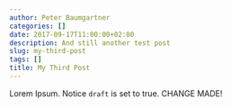 ```yaml
---
author: Peter Baumgartner
categories: []
date: 2017-09-17T11:00:00+02:00
description: And still another test post
slug: my-third-post
tags: []
title: My Third Post
---
```


Lorem Ipsum.
Notice `draft` is set to true.
CHANGE MADE!
